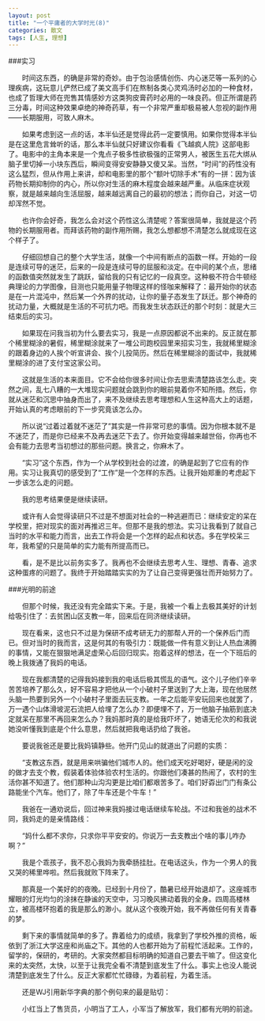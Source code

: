 ```yaml
---
layout: post
title: "一个平庸者的大学时光(8)"
categories: 散文
tags: [人生, 理想]
---
```


###实习

　　时间这东西，的确是非常的奇妙。由于包治感情创伤、内心迷茫等一系列的心理疾病，这玩意儿俨然已成了美文高手们在熬制各类心灵鸡汤时必加的一种食材，也成了哲理大师在兜售其情感妙方这类狗皮膏药时必用的一味良药。但正所谓是药三分毒，时间这种效果卓绝的神奇药草，有一个非常严重却极易被人忽视的副作用——长期服用，可致人麻木。

　　如果考虑到这一点的话，本半仙还是觉得此药一定要慎用。如果你觉得本半仙是在这里危言耸听的话，那么本半仙就只好建议你看看《飞越疯人院》这部电影了。电影中的主角本来是一个鬼点子极多性欲极强的正常男人，被医生五花大绑从脑子里切掉一小块东西后，瞬间变得安安静静又傻又呆。当然，“时间”的药性没有这么猛烈，但从作用上来讲，却和电影里的那个“额叶切除手术”有的一拼：因为该药物长期抑制你的内心，所以你对生活的麻木程度会越来越严重。从临床症状观察，就是越来越向生活屈服，越来越远离自己的最初的想法；而你自己，对这一切却浑然不觉。

　　也许你会好奇，我怎么会对这个药性这么清楚呢？答案很简单，我就是这个药物的长期服用者。而拜该药物的副作用所赐，我怎么想都想不清楚怎么就成现在这个样子了。

　　仔细回想自己的整个大学生活，就像一个中间有断点的函数一样。开始的一段是连续可导的迷茫，后来的一段是连续可导的屈服和淡定。在中间的某个点，思绪的函数值突然就发生了跳跃，留给我的只有记忆的一段真空。这种极不符合牛顿经典理论的力学图像，目测也只能用量子物理这样的怪咖来解释了：最开始你的状态是在一片混沌中，然后某一个外界的扰动，让你的量子态发生了跃迁。那个神奇的扰动力量，大概就是生活的不可抗力吧。而我发生状态跃迁的那个时刻：就是大三结束后的实习。

　　如果现在问我当初为什么要去实习，我是一点原因都说不出来的。反正就在那个稀里糊涂的暑假，稀里糊涂就来了一堆公司跑校园里来招实习生，我就稀里糊涂的跟着身边的人挨个听宣讲会、挨个儿投简历。然后在稀里糊涂的面试中，我就稀里糊涂的进了支付宝这家公司。

　　这就是生活的本来面目。它不会给你很多时间让你去思索清楚路该怎么走。突然之间，乱七八糟的一大堆现实问题就会跳到你的眼前晃着你不知所措。然后，你就从迷茫和沉思中抽身而出了，来不及继续去思考理想和人生这种高大上的话题，开始认真的考虑眼前的下一步究竟该怎么办。

　　所以说“过着过着就不迷茫了”其实是一件非常可悲的事情。因为你根本就不是不迷茫了，而是你已经来不及再去迷茫下去了。你开始变得越来越世俗，你再也不会有能力去思考当初想过的那些问题。换言之，你麻木了。

　　“实习”这个东西，作为一个从学校到社会的过渡，的确是起到了它应有的作用。实习让我真切的感受到了“工作”是一个怎样的东西。让我开始郑重的考虑起下一步该怎么走的问题。

　　我的思考结果便是继续读研。

　　或许有人会觉得读研只不过是不想面对社会的一种逃避而已：继续安定的呆在学校里，把对现实的面对再推迟三年。但那不是我的想法。实习让我看到了就自己当时的水平和能力而言，出去工作将会是一个怎样的起点和状态。多在学校呆三年，我希望的只是简单的实力能有所提高而已。

　　看，是不是比以前务实多了。我再也不会继续去思考人生、理想、青春、追求这种蛋疼的问题了。我终于开始踏踏实实的为了让自己变得更强壮而开始努力了。

###光明的前途

　　但那个时候，我还没有完全踏实下来。于是，我被一个看上去极其美好的计划给吸引住了：去贫困山区支教一年，回来后在同济继续读研。

　　现在看来，这也只不过是为保研不成考研无力的那帮人开的一个保养后门而已。但对当时的我而言，这是何其的有吸引力：既能做一件有意义到让人热血沸腾的事情，又能在狠狠地满足虚荣心后回归现实。抱着这样的想法，在一个下班后的晚上我拨通了我妈的电话。

　　现在我都清楚的记得我妈接到我的电话后极其慌乱的语气。这个儿子他们辛辛苦苦培养了那么久，好不容易才把他从一个小破村子里送到了大上海，现在他居然头脑一热要到另外一个小破村子里面去玩支教。一年之后能平安玩回来也就罢了，万一遇个山体滑坡泥石流把人给埋了怎么办？即便埋不了，万一他脑子抽筋到底决定就呆在那里不再回来怎么办？我妈那时真的是给我吓坏了，她语无伦次的和我说她没听懂我到底是个什么意思，然后就把我电话扔给了我爸。

　　要说我爸还是要比我妈镇静些。他开门见山的就道出了问题的实质：

　　“支教这东西，就是用来哄骗他们城市人的。他们成天吃好喝好，硬是闲的没的做才去支个教，假装着体验体验农村生活的。你跟他们凑甚的热闹了，农村的生活你甚不知道了。他们那种山沟沟更是比咱们都艰苦多了。咱们好孬出门门有条公路能坐个汽车。他们了，除了牛车还是个牛车！”

　　我爸在一通劝说后，回过神来我妈接过电话继续车轮战。不过和我爸的战术不同，我妈走的是亲情路线：

　　“妈什么都不求你，只求你平平安安的。你说万一去支教出个啥的事儿咋办啊？”

　　我是个乖孩子，我不忍心我妈为我牵肠挂肚。在电话这头，作为一个男人的我又哭的稀里哗啦。然后我就败下阵来了。

　　那真是一个美好的的夜晚。已经到十月份了，酷暑已经开始退却了。这座城市耀眼的灯光均匀的涂抹在静谧的天空中，习习晚风拂动着我的全身。四周高楼林立，被高楼环抱着的我是那么的渺小。就从这个夜晚开始，我不再做任何有关青春的梦。

　　剩下来的事情就简单的多了。靠着给力的成绩，我拿到了学校外推的资格，皈依到了浙江大学这座和尚庙之下。其他的人也都开始为了前程忙活起来。工作的，留学的，保研的，考研的。大家突然都目标明确的知道自己要去干嘛了。但这变化来的太突然，太快，以至于让我完全看不清楚到底发生了什么。事实上也没人能说清楚到底发生了什么。反正大家都忙忙碌碌，为着前程，为着生活。

　　还是WJ引用新华字典的那个例句来的最是贴切：

　　小红当上了售货员，小明当了工人，小军当了解放军，我们都有光明的前途。
